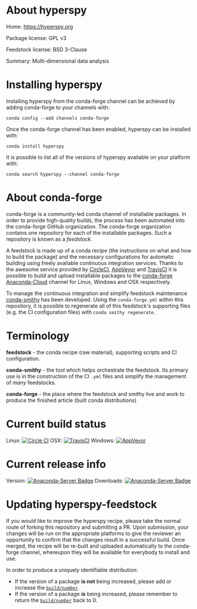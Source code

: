 About hyperspy
==============

Home: https://hyperspy.org

Package license: GPL v3

Feedstock license: BSD 3-Clause

Summary: Multi-dimensional data analysis



Installing hyperspy
===================

Installing hyperspy from the conda-forge channel can be achieved by adding conda-forge to your channels with:

```
conda config --add channels conda-forge
```

Once the conda-forge channel has been enabled, hyperspy can be installed with:

```
conda install hyperspy
```

It is possible to list all of the versions of hyperspy available on your platform with:

```
conda search hyperspy --channel conda-forge
```


About conda-forge
=================

conda-forge is a community-led conda channel of installable packages.
In order to provide high-quality builds, the process has been automated into the
conda-forge GitHub organization. The conda-forge organization contains one repository
for each of the installable packages. Such a repository is known as a *feedstock*.

A feedstock is made up of a conda recipe (the instructions on what and how to build
the package) and the necessary configurations for automatic building using freely
available continuous integration services. Thanks to the awesome service provided by
[CircleCI](https://circleci.com/), [AppVeyor](http://www.appveyor.com/)
and [TravisCI](https://travis-ci.org/) it is possible to build and upload installable
packages to the [conda-forge](https://anaconda.org/conda-forge)
[Anaconda-Cloud](http://docs.anaconda.org/) channel for Linux, Windows and OSX respectively.

To manage the continuous integration and simplify feedstock maintenance
[conda-smithy](http://github.com/conda-forge/conda-smithy) has been developed.
Using the ``conda-forge.yml`` within this repository, it is possible to regenerate all of
this feedstock's supporting files (e.g. the CI configuration files) with ``conda smithy regenerate``.


Terminology
===========

**feedstock** - the conda recipe (raw material), supporting scripts and CI configuration.

**conda-smithy** - the tool which helps orchestrate the feedstock.
                   Its primary use is in the construction of the CI ``.yml`` files
                   and simplify the management of *many* feedstocks.

**conda-forge** - the place where the feedstock and smithy live and work to
                  produce the finished article (built conda distributions)

Current build status
====================

Linux: [![Circle CI](https://circleci.com/gh/conda-forge/hyperspy-feedstock.svg?style=svg)](https://circleci.com/gh/conda-forge/hyperspy-feedstock)
OSX: [![TravisCI](https://travis-ci.org/conda-forge/hyperspy-feedstock.svg?branch=master)](https://travis-ci.org/conda-forge/hyperspy-feedstock)
Windows: [![AppVeyor](https://ci.appveyor.com/api/projects/status/github/conda-forge/hyperspy-feedstock?svg=True)](https://ci.appveyor.com/project/conda-forge/hyperspy-feedstock/branch/master)

Current release info
====================
Version: [![Anaconda-Server Badge](https://anaconda.org/conda-forge/hyperspy/badges/version.svg)](https://anaconda.org/conda-forge/hyperspy)
Downloads: [![Anaconda-Server Badge](https://anaconda.org/conda-forge/hyperspy/badges/downloads.svg)](https://anaconda.org/conda-forge/hyperspy)


Updating hyperspy-feedstock
===========================

If you would like to improve the hyperspy recipe, please take the normal
route of forking this repository and submitting a PR. Upon submission, your changes will
be run on the appropriate platforms to give the reviewer an opportunity to confirm that the
changes result in a successful build. Once merged, the recipe will be re-built and uploaded
automatically to the conda-forge channel, whereupon they will be available for everybody to
install and use.

In order to produce a uniquely identifiable distribution:
 * If the version of a package **is not** being increased, please add or increase
   the [``build/number``](http://conda.pydata.org/docs/building/meta-yaml.html#build-number-and-string).
 * If the version of a package **is** being increased, please remember to return
   the [``build/number``](http://conda.pydata.org/docs/building/meta-yaml.html#build-number-and-string)
   back to 0.
